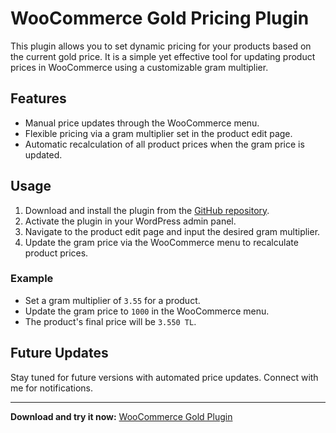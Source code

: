 # WooCommerce Gold Pricing Plugin

This plugin allows you to set dynamic pricing for your products based on the current gold price. It is a simple yet effective tool for updating product prices in WooCommerce using a customizable gram multiplier.

## Features
- Manual price updates through the WooCommerce menu.
- Flexible pricing via a gram multiplier set in the product edit page.
- Automatic recalculation of all product prices when the gram price is updated.

## Usage
1. Download and install the plugin from the [GitHub repository](https://github.com/mehmetvatanlar/woocommerce-gold).
2. Activate the plugin in your WordPress admin panel.
3. Navigate to the product edit page and input the desired gram multiplier.
4. Update the gram price via the WooCommerce menu to recalculate product prices.

### Example
- Set a gram multiplier of `3.55` for a product.
- Update the gram price to `1000` in the WooCommerce menu.
- The product's final price will be `3.550 TL`.

## Future Updates
Stay tuned for future versions with automated price updates. Connect with me for notifications.

---

**Download and try it now:** [WooCommerce Gold Plugin](https://github.com/mehmetvatanlar/woocommerce-gold)
